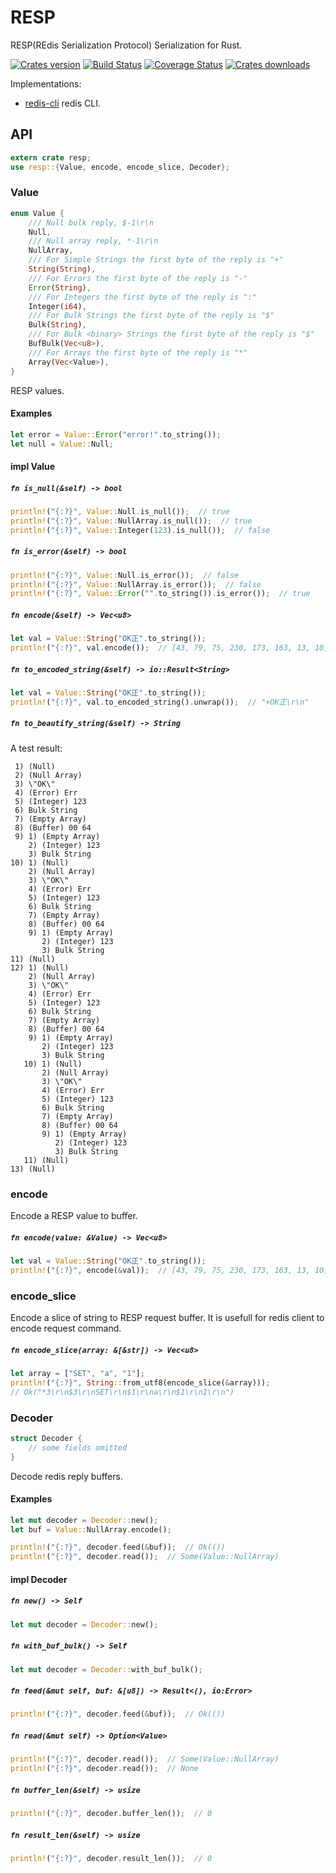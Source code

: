 RESP
====
RESP(REdis Serialization Protocol) Serialization for Rust.

[![Crates version][version-image]][version-url]
[![Build Status][travis-image]][travis-url]
[![Coverage Status][coveralls-image]][coveralls-url]
[![Crates downloads][downloads-image]][downloads-url]

Implementations:

- [redis-cli](https://github.com/iorust/redis-cli) redis CLI.

## API

```Rust
extern crate resp;
use resp::{Value, encode, encode_slice, Decoder};
```

### Value

```Rust
enum Value {
    /// Null bulk reply, $-1\r\n
    Null,
    /// Null array reply, *-1\r\n
    NullArray,
    /// For Simple Strings the first byte of the reply is "+"
    String(String),
    /// For Errors the first byte of the reply is "-"
    Error(String),
    /// For Integers the first byte of the reply is ":"
    Integer(i64),
    /// For Bulk Strings the first byte of the reply is "$"
    Bulk(String),
    /// For Bulk <binary> Strings the first byte of the reply is "$"
    BufBulk(Vec<u8>),
    /// For Arrays the first byte of the reply is "*"
    Array(Vec<Value>),
}
```
RESP values.

#### Examples
```Rust
let error = Value::Error("error!".to_string());
let null = Value::Null;
```

#### impl Value

##### `fn is_null(&self) -> bool`
```Rust
println!("{:?}", Value::Null.is_null());  // true
println!("{:?}", Value::NullArray.is_null());  // true
println!("{:?}", Value::Integer(123).is_null());  // false
```

##### `fn is_error(&self) -> bool`
```Rust
println!("{:?}", Value::Null.is_error());  // false
println!("{:?}", Value::NullArray.is_error());  // false
println!("{:?}", Value::Error("".to_string()).is_error());  // true
```

##### `fn encode(&self) -> Vec<u8>`
```Rust
let val = Value::String("OK正".to_string());
println!("{:?}", val.encode());  // [43, 79, 75, 230, 173, 163, 13, 10]
```

##### `fn to_encoded_string(&self) -> io::Result<String>`
```Rust
let val = Value::String("OK正".to_string());
println!("{:?}", val.to_encoded_string().unwrap());  // "+OK正\r\n"
```

##### `fn to_beautify_string(&self) -> String`
A test result:
```
 1) (Null)
 2) (Null Array)
 3) \"OK\"
 4) (Error) Err
 5) (Integer) 123
 6) Bulk String
 7) (Empty Array)
 8) (Buffer) 00 64
 9) 1) (Empty Array)
    2) (Integer) 123
    3) Bulk String
10) 1) (Null)
    2) (Null Array)
    3) \"OK\"
    4) (Error) Err
    5) (Integer) 123
    6) Bulk String
    7) (Empty Array)
    8) (Buffer) 00 64
    9) 1) (Empty Array)
       2) (Integer) 123
       3) Bulk String
11) (Null)
12) 1) (Null)
    2) (Null Array)
    3) \"OK\"
    4) (Error) Err
    5) (Integer) 123
    6) Bulk String
    7) (Empty Array)
    8) (Buffer) 00 64
    9) 1) (Empty Array)
       2) (Integer) 123
       3) Bulk String
   10) 1) (Null)
       2) (Null Array)
       3) \"OK\"
       4) (Error) Err
       5) (Integer) 123
       6) Bulk String
       7) (Empty Array)
       8) (Buffer) 00 64
       9) 1) (Empty Array)
          2) (Integer) 123
          3) Bulk String
   11) (Null)
13) (Null)
```

### encode

Encode a RESP value to buffer.

##### `fn encode(value: &Value) -> Vec<u8>`

```Rust
let val = Value::String("OK正".to_string());
println!("{:?}", encode(&val));  // [43, 79, 75, 230, 173, 163, 13, 10]
```

### encode_slice

Encode a slice of string to RESP request buffer. It is usefull for redis client to encode request command.

##### `fn encode_slice(array: &[&str]) -> Vec<u8>`

```Rust
let array = ["SET", "a", "1"];
println!("{:?}", String::from_utf8(encode_slice(&array)));
// Ok("*3\r\n$3\r\nSET\r\n$1\r\na\r\n$1\r\n1\r\n")
```

### Decoder

```Rust
struct Decoder {
    // some fields omitted
}
```
Decode redis reply buffers.

#### Examples
```Rust
let mut decoder = Decoder::new();
let buf = Value::NullArray.encode();

println!("{:?}", decoder.feed(&buf));  // Ok(())
println!("{:?}", decoder.read());  // Some(Value::NullArray)
```

#### impl Decoder

##### `fn new() -> Self`
```Rust
let mut decoder = Decoder::new();
```

##### `fn with_buf_bulk() -> Self`
```Rust
let mut decoder = Decoder::with_buf_bulk();
```

##### `fn feed(&mut self, buf: &[u8]) -> Result<(), io:Error>`
```Rust
println!("{:?}", decoder.feed(&buf));  // Ok(())
```

##### `fn read(&mut self) -> Option<Value>`
```Rust
println!("{:?}", decoder.read());  // Some(Value::NullArray)
println!("{:?}", decoder.read());  // None
```

##### `fn buffer_len(&self) -> usize`
```Rust
println!("{:?}", decoder.buffer_len());  // 0
```

##### `fn result_len(&self) -> usize`
```Rust
println!("{:?}", decoder.result_len());  // 0
```

[version-image]: https://img.shields.io/crates/v/resp.svg
[version-url]: https://crates.io/crates/resp

[travis-image]: http://img.shields.io/travis/iorust/resp.svg
[travis-url]: https://travis-ci.org/iorust/resp

[coveralls-image]: https://coveralls.io/repos/github/iorust/resp/badge.svg?branch=master
[coveralls-url]: https://coveralls.io/github/iorust/resp?branch=master

[downloads-image]: https://img.shields.io/crates/d/resp.svg
[downloads-url]: https://crates.io/crates/resp
